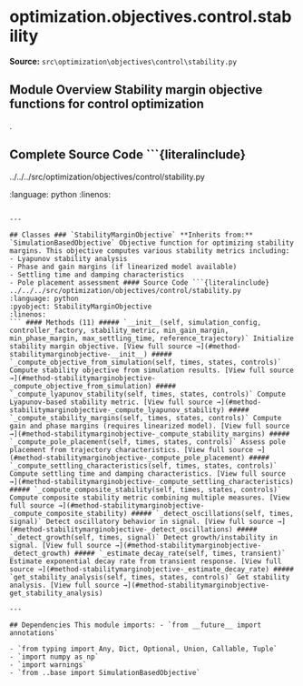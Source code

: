 # optimization.objectives.control.stability

**Source:** `src\optimization\objectives\control\stability.py`

## Module Overview Stability margin objective functions for control optimization

.

## Complete Source Code ```{literalinclude}

../../../src/optimization/objectives/control/stability.py


:language: python
:linenos:
```

---

## Classes ### `StabilityMarginObjective` **Inherits from:** `SimulationBasedObjective` Objective function for optimizing stability margins. This objective computes various stability metrics including:
- Lyapunov stability analysis
- Phase and gain margins (if linearized model available)
- Settling time and damping characteristics
- Pole placement assessment #### Source Code ```{literalinclude} ../../../src/optimization/objectives/control/stability.py
:language: python
:pyobject: StabilityMarginObjective
:linenos:
``` #### Methods (11) ##### `__init__(self, simulation_config, controller_factory, stability_metric, min_gain_margin, min_phase_margin, max_settling_time, reference_trajectory)` Initialize stability margin objective. [View full source →](#method-stabilitymarginobjective-__init__) ##### `_compute_objective_from_simulation(self, times, states, controls)` Compute stability objective from simulation results. [View full source →](#method-stabilitymarginobjective-_compute_objective_from_simulation) ##### `_compute_lyapunov_stability(self, times, states, controls)` Compute Lyapunov-based stability metric. [View full source →](#method-stabilitymarginobjective-_compute_lyapunov_stability) ##### `_compute_stability_margins(self, times, states, controls)` Compute gain and phase margins (requires linearized model). [View full source →](#method-stabilitymarginobjective-_compute_stability_margins) ##### `_compute_pole_placement(self, times, states, controls)` Assess pole placement from trajectory characteristics. [View full source →](#method-stabilitymarginobjective-_compute_pole_placement) ##### `_compute_settling_characteristics(self, times, states, controls)` Compute settling time and damping characteristics. [View full source →](#method-stabilitymarginobjective-_compute_settling_characteristics) ##### `_compute_composite_stability(self, times, states, controls)` Compute composite stability metric combining multiple measures. [View full source →](#method-stabilitymarginobjective-_compute_composite_stability) ##### `_detect_oscillations(self, times, signal)` Detect oscillatory behavior in signal. [View full source →](#method-stabilitymarginobjective-_detect_oscillations) ##### `_detect_growth(self, times, signal)` Detect growth/instability in signal. [View full source →](#method-stabilitymarginobjective-_detect_growth) ##### `_estimate_decay_rate(self, times, transient)` Estimate exponential decay rate from transient response. [View full source →](#method-stabilitymarginobjective-_estimate_decay_rate) ##### `get_stability_analysis(self, times, states, controls)` Get stability analysis. [View full source →](#method-stabilitymarginobjective-get_stability_analysis)

---

## Dependencies This module imports: - `from __future__ import annotations`

- `from typing import Any, Dict, Optional, Union, Callable, Tuple`
- `import numpy as np`
- `import warnings`
- `from ..base import SimulationBasedObjective`
